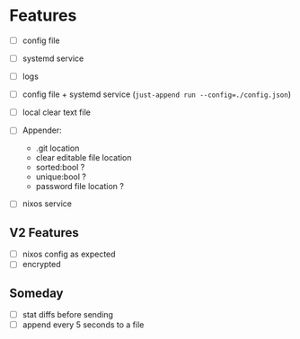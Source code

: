 # Features

- [ ] config file
- [ ] systemd service
- [ ] logs
- [ ] config file + systemd service (`just-append run --config=./config.json`)
- [ ] local clear text file
- [ ] Appender:
  - .git location
  - clear editable file location
  - sorted:bool ?
  - unique:bool ?
  - password file location ?
- [ ] nixos service


## V2 Features

- [ ] nixos config as expected
- [ ] encrypted

## Someday

- [ ] stat diffs before sending
- [ ] append every 5 seconds to a file
